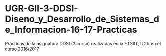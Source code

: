 # UGR-GII-3-DDSI-Diseno_y_Desarrollo_de_Sistemas_de_Informacion-16-17-Practicas
Prácticas de la asignatura DDSI (3 curso) realizadas en la ETSIIT, UGR en el curso 2016/2017 
